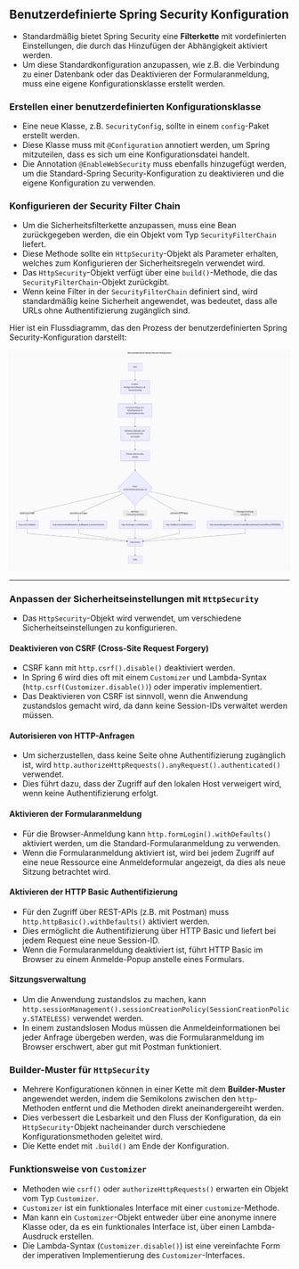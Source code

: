 ## Benutzerdefinierte Spring Security Konfiguration
- Standardmäßig bietet Spring Security eine **Filterkette** mit vordefinierten Einstellungen, die durch das Hinzufügen der Abhängigkeit aktiviert werden.
- Um diese Standardkonfiguration anzupassen, wie z.B. die Verbindung zu einer Datenbank oder das Deaktivieren der Formularanmeldung, muss eine eigene Konfigurationsklasse erstellt werden.

### Erstellen einer benutzerdefinierten Konfigurationsklasse
- Eine neue Klasse, z.B. `SecurityConfig`, sollte in einem `config`-Paket erstellt werden.
- Diese Klasse muss mit `@Configuration` annotiert werden, um Spring mitzuteilen, dass es sich um eine Konfigurationsdatei handelt.
- Die Annotation `@EnableWebSecurity` muss ebenfalls hinzugefügt werden, um die Standard-Spring Security-Konfiguration zu deaktivieren und die eigene Konfiguration zu verwenden.

### Konfigurieren der Security Filter Chain
- Um die Sicherheitsfilterkette anzupassen, muss eine Bean zurückgegeben werden, die ein Objekt vom Typ `SecurityFilterChain` liefert.
- Diese Methode sollte ein `HttpSecurity`-Objekt als Parameter erhalten, welches zum Konfigurieren der Sicherheitsregeln verwendet wird.
- Das `HttpSecurity`-Objekt verfügt über eine `build()`-Methode, die das `SecurityFilterChain`-Objekt zurückgibt.
- Wenn keine Filter in der `SecurityFilterChain` definiert sind, wird standardmäßig keine Sicherheit angewendet, was bedeutet, dass alle URLs ohne Authentifizierung zugänglich sind.

Hier ist ein Flussdiagramm, das den Prozess der benutzerdefinierten Spring Security-Konfiguration darstellt:

![img_6.png](img_6.png)

---
### Anpassen der Sicherheitseinstellungen mit `HttpSecurity`
- Das `HttpSecurity`-Objekt wird verwendet, um verschiedene Sicherheitseinstellungen zu konfigurieren.

#### Deaktivieren von CSRF (Cross-Site Request Forgery)
- CSRF kann mit `http.csrf().disable()` deaktiviert werden.
- In Spring 6 wird dies oft mit einem `Customizer` und Lambda-Syntax (`http.csrf(Customizer.disable())`) oder imperativ implementiert.
- Das Deaktivieren von CSRF ist sinnvoll, wenn die Anwendung zustandslos gemacht wird, da dann keine Session-IDs verwaltet werden müssen.

#### Autorisieren von HTTP-Anfragen
- Um sicherzustellen, dass keine Seite ohne Authentifizierung zugänglich ist, wird `http.authorizeHttpRequests().anyRequest().authenticated()` verwendet.
- Dies führt dazu, dass der Zugriff auf den lokalen Host verweigert wird, wenn keine Authentifizierung erfolgt.

#### Aktivieren der Formularanmeldung
- Für die Browser-Anmeldung kann `http.formLogin().withDefaults()` aktiviert werden, um die Standard-Formularanmeldung zu verwenden.
- Wenn die Formularanmeldung aktiviert ist, wird bei jedem Zugriff auf eine neue Ressource eine Anmeldeformular angezeigt, da dies als neue Sitzung betrachtet wird.

#### Aktivieren der HTTP Basic Authentifizierung
- Für den Zugriff über REST-APIs (z.B. mit Postman) muss `http.httpBasic().withDefaults()` aktiviert werden.
- Dies ermöglicht die Authentifizierung über HTTP Basic und liefert bei jedem Request eine neue Session-ID.
- Wenn die Formularanmeldung deaktiviert ist, führt HTTP Basic im Browser zu einem Anmelde-Popup anstelle eines Formulars.

#### Sitzungsverwaltung
- Um die Anwendung zustandslos zu machen, kann `http.sessionManagement().sessionCreationPolicy(SessionCreationPolicy.STATELESS)` verwendet werden.
- In einem zustandslosen Modus müssen die Anmeldeinformationen bei jeder Anfrage übergeben werden, was die Formularanmeldung im Browser erschwert, aber gut mit Postman funktioniert.

### Builder-Muster für `HttpSecurity`
- Mehrere Konfigurationen können in einer Kette mit dem **Builder-Muster** angewendet werden, indem die Semikolons zwischen den `http`-Methoden entfernt und die Methoden direkt aneinandergereiht werden.
- Dies verbessert die Lesbarkeit und den Fluss der Konfiguration, da ein `HttpSecurity`-Objekt nacheinander durch verschiedene Konfigurationsmethoden geleitet wird.
- Die Kette endet mit `.build()` am Ende der Konfiguration.

### Funktionsweise von `Customizer`
- Methoden wie `csrf()` oder `authorizeHttpRequests()` erwarten ein Objekt vom Typ `Customizer`.
- `Customizer` ist ein funktionales Interface mit einer `customize`-Methode.
- Man kann ein `Customizer`-Objekt entweder über eine anonyme innere Klasse oder, da es ein funktionales Interface ist, über einen Lambda-Ausdruck erstellen.
- Die Lambda-Syntax (`Customizer.disable()`) ist eine vereinfachte Form der imperativen Implementierung des `Customizer`-Interfaces.